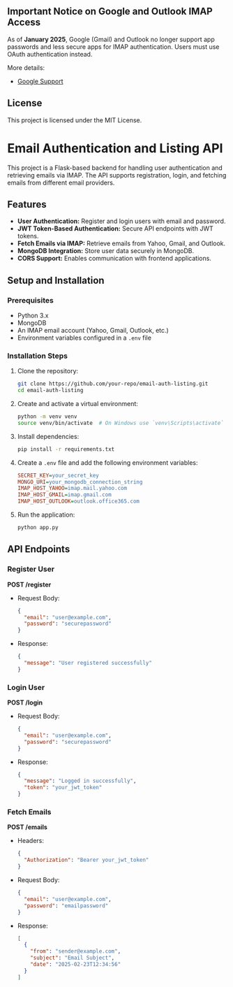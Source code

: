 ## Important Notice on Google and Outlook IMAP Access
As of **January 2025**, Google (Gmail) and Outlook no longer support app passwords and less secure apps for IMAP authentication. Users must use OAuth authentication instead.

More details:
- [Google Support](https://support.google.com/a/answer/6260879?hl=en)

## License
This project is licensed under the MIT License.

# Email Authentication and Listing API

This project is a Flask-based backend for handling user authentication and retrieving emails via IMAP. The API supports registration, login, and fetching emails from different email providers.

## Features
- **User Authentication:** Register and login users with email and password.
- **JWT Token-Based Authentication:** Secure API endpoints with JWT tokens.
- **Fetch Emails via IMAP:** Retrieve emails from Yahoo, Gmail, and Outlook.
- **MongoDB Integration:** Store user data securely in MongoDB.
- **CORS Support:** Enables communication with frontend applications.

## Setup and Installation

### Prerequisites
- Python 3.x
- MongoDB
- An IMAP email account (Yahoo, Gmail, Outlook, etc.)
- Environment variables configured in a `.env` file

### Installation Steps
1. Clone the repository:
   ```sh
   git clone https://github.com/your-repo/email-auth-listing.git
   cd email-auth-listing
   ```

2. Create and activate a virtual environment:
   ```sh
   python -m venv venv
   source venv/bin/activate  # On Windows use `venv\Scripts\activate`
   ```

3. Install dependencies:
   ```sh
   pip install -r requirements.txt
   ```

4. Create a `.env` file and add the following environment variables:
   ```ini
   SECRET_KEY=your_secret_key
   MONGO_URI=your_mongodb_connection_string
   IMAP_HOST_YAHOO=imap.mail.yahoo.com
   IMAP_HOST_GMAIL=imap.gmail.com
   IMAP_HOST_OUTLOOK=outlook.office365.com
   ```

5. Run the application:
   ```sh
   python app.py
   ```

## API Endpoints

### Register User
**POST /register**
- Request Body:
  ```json
  {
    "email": "user@example.com",
    "password": "securepassword"
  }
  ```
- Response:
  ```json
  {
    "message": "User registered successfully"
  }
  ```

### Login User
**POST /login**
- Request Body:
  ```json
  {
    "email": "user@example.com",
    "password": "securepassword"
  }
  ```
- Response:
  ```json
  {
    "message": "Logged in successfully",
    "token": "your_jwt_token"
  }
  ```

### Fetch Emails
**POST /emails**
- Headers:
  ```json
  {
    "Authorization": "Bearer your_jwt_token"
  }
  ```
- Request Body:
  ```json
  {
    "email": "user@example.com",
    "password": "emailpassword"
  }
  ```
- Response:
  ```json
  [
    {
      "from": "sender@example.com",
      "subject": "Email Subject",
      "date": "2025-02-23T12:34:56"
    }
  ]
  ```

